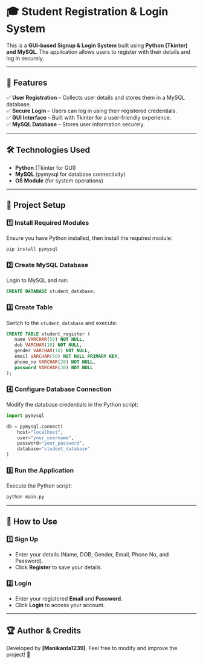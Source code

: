 # 🎓 Student Registration & Login System  

This is a **GUI-based Signup & Login System** built using **Python (Tkinter) and MySQL**. The application allows users to register with their details and log in securely.  

---

## 📌 Features  
✅ **User Registration** – Collects user details and stores them in a MySQL database.  
✅ **Secure Login** – Users can log in using their registered credentials.  
✅ **GUI Interface** – Built with Tkinter for a user-friendly experience.  
✅ **MySQL Database** – Stores user information securely.  

---

## 🛠️ Technologies Used  
- **Python** (Tkinter for GUI)  
- **MySQL** (pymysql for database connectivity)  
- **OS Module** (for system operations)  

---

## 📂 Project Setup  

### 1️⃣ Install Required Modules  
Ensure you have Python installed, then install the required module:  
```sh
pip install pymysql
```  

### 2️⃣ Create MySQL Database  
Login to MySQL and run:  
```sql
CREATE DATABASE student_database;
```  

### 3️⃣ Create Table  
Switch to the `student_database` and execute:  
```sql
CREATE TABLE student_register (
   name VARCHAR(50) NOT NULL,
   dob VARCHAR(18) NOT NULL,
   gender VARCHAR(10) NOT NULL,
   email VARCHAR(50) NOT NULL PRIMARY KEY,
   phone_no VARCHAR(20) NOT NULL,
   password VARCHAR(30) NOT NULL
);
```  

### 4️⃣ Configure Database Connection  
Modify the database credentials in the Python script:  
```python
import pymysql

db = pymysql.connect(
    host="localhost",
    user="your_username",
    password="your_password",
    database="student_database"
)
```  

### 5️⃣ Run the Application  
Execute the Python script:  
```sh
python main.py
```  

---

## 🎯 How to Use  

### 1️⃣ Sign Up  
- Enter your details (Name, DOB, Gender, Email, Phone No, and Password).  
- Click **Register** to save your details.  

### 2️⃣ Login  
- Enter your registered **Email** and **Password**.  
- Click **Login** to access your account.  

---

## 🏆 Author & Credits  
Developed by **[Manikanta1239]**. Feel free to modify and improve the project! 🚀  

